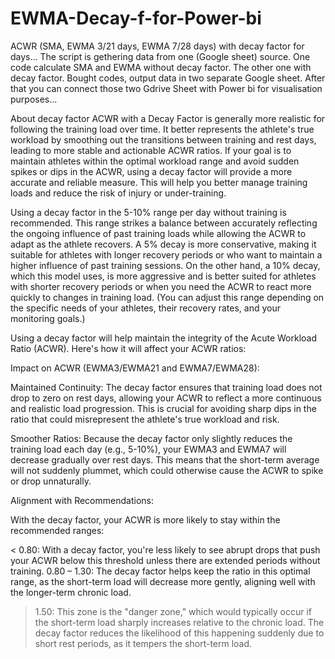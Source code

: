 # EWMA-Decay-f-for-Power-bi
ACWR (SMA, EWMA 3/21 days, EWMA 7/28 days) with decay factor for days…
The script is gethering data from one (Google sheet) source. 
One code calculate SMA and EWMA without decay factor. The other one with decay factor. 
Bought codes, output data in two separate Google sheet. After that you can connect those two Gdrive Sheet with Power bi for visualisation purposes... 

About decay factor
ACWR with a Decay Factor is generally more realistic for following the training load over time. It better represents the athlete's true workload by smoothing out the transitions between training and rest days, leading to more stable and actionable ACWR ratios. If your goal is to maintain athletes within the optimal workload range and avoid sudden spikes or dips in the ACWR, using a decay factor will provide a more accurate and reliable measure. This will help you better manage training loads and reduce the risk of injury or under-training.

Using a decay factor in the 5-10% range per day without training is recommended. This range strikes a balance between accurately reflecting the ongoing influence of past training loads while allowing the ACWR to adapt as the athlete recovers. A 5% decay is more conservative, making it suitable for athletes with longer recovery periods or who want to maintain a higher influence of past training sessions. On the other hand, a 10% decay, which this model uses, is more aggressive and is better suited for athletes with shorter recovery periods or when you need the ACWR to react more quickly to changes in training load. (You can adjust this range depending on the specific needs of your athletes, their recovery rates, and your monitoring goals.)

Using a decay factor will help maintain the integrity of the Acute Workload Ratio (ACWR). Here's how it will affect your ACWR ratios:

Impact on ACWR (EWMA3/EWMA21 and EWMA7/EWMA28):

Maintained Continuity:
The decay factor ensures that training load does not drop to zero on rest days, allowing your ACWR to reflect a more continuous and realistic load progression. This is crucial for avoiding sharp dips in the ratio that could misrepresent the athlete's true workload and risk.

Smoother Ratios:
Because the decay factor only slightly reduces the training load each day (e.g., 5-10%), your EWMA3 and EWMA7 will decrease gradually over rest days. This means that the short-term average will not suddenly plummet, which could otherwise cause the ACWR to spike or drop unnaturally.

Alignment with Recommendations:

With the decay factor, your ACWR is more likely to stay within the recommended ranges:

< 0.80: With a decay factor, you're less likely to see abrupt drops that push your ACWR below this threshold unless there are extended periods without training.
0.80 – 1.30: The decay factor helps keep the ratio in this optimal range, as the short-term load will decrease more gently, aligning well with the longer-term chronic load.
> 1.50: This zone is the "danger zone," which would typically occur if the short-term load sharply increases relative to the chronic load. The decay factor reduces the likelihood of this happening suddenly due to short rest periods, as it tempers the short-term load.
